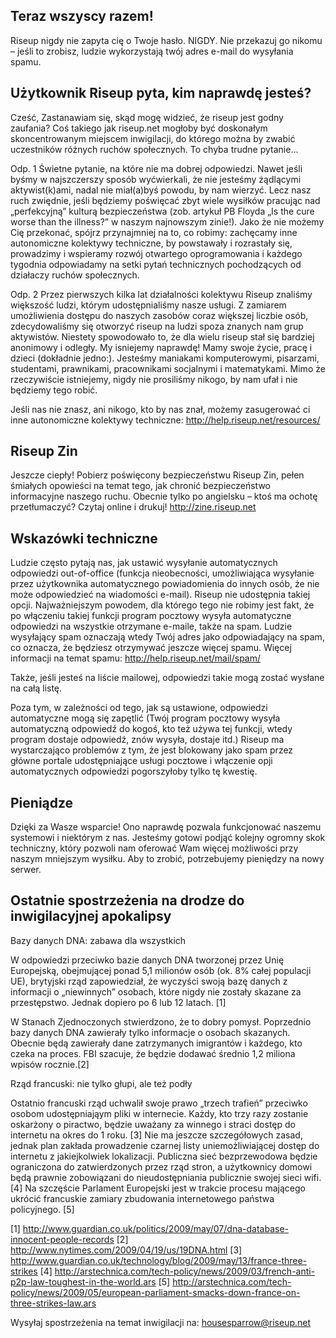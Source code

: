 ## Teraz wszyscy razem!

Riseup nigdy nie zapyta cię o Twoje hasło. NIGDY. Nie przekazuj go
nikomu – jeśli to zrobisz, ludzie wykorzystają twój adres e-mail do
wysyłania spamu.


## Użytkownik Riseup pyta, kim naprawdę jesteś?

Cześć,
Zastanawiam się, skąd mogę widzieć, że riseup jest godny zaufania? Coś
takiego jak riseup.net mogłoby być doskonałym skoncentrowanym miejscem
inwigilacji, do którego można by zwabić uczestników różnych ruchów
społecznych. To chyba trudne pytanie...

Odp. 1
Świetne pytanie, na które nie ma dobrej odpowiedzi. Nawet jeśli byśmy w
najszczerszy sposób wyćwierkali, że nie jesteśmy żądlącymi
aktywist(k)ami, nadal nie miał(a)byś powodu, by nam wierzyć. Lecz nasz
ruch zwiędnie, jeśli będziemy poświęcać zbyt wiele wysiłków pracując nad
„perfekcyjną” kulturą bezpieczeństwa (zob. artykuł PB Floyda „Is the
cure worse than the illness?” w naszym najnowszym zinie!). Jako że nie
możemy Cię przekonać, spójrz przynajmniej na to, co robimy: zachęcamy
inne autonomiczne kolektywy techniczne, by powstawały i rozrastały się,
prowadzimy i wspieramy rozwój otwartego oprogramowania i każdego
tygodnia odpowiadamy na setki pytań technicznych pochodzących od
działaczy ruchów społecznych.

Odp. 2
Przez pierwszych kilka lat działalności kolektywu Riseup znaliśmy
większość ludzi, którym udostępnialiśmy nasze usługi. Z zamiarem
umożliwienia dostępu do naszych zasobów coraz większej liczbie osób,
zdecydowaliśmy się otworzyć riseup na ludzi spoza znanych nam grup
aktywistów. Niestety spowodowało to, że dla wielu riseup stał się
bardziej anonimowy i odległy. My isniejemy naprawdę! Mamy swoje życie,
pracę i dzieci (dokładnie jedno:). Jesteśmy maniakami komputerowymi,
pisarzami, studentami, prawnikami, pracownikami socjalnymi i
matematykami. Mimo że rzeczywiście istniejemy, nigdy nie prosiliśmy
nikogo, by nam ufał i nie będziemy tego robić.

Jeśli nas nie znasz, ani nikogo, kto by nas znał, możemy zasugerować ci
inne autonomiczne kolektywy techniczne: http://help.riseup.net/resources/


## Riseup Zin

Jeszcze ciepły! Pobierz poświęcony bezpieczeństwu Riseup Zin, pełen
śmiałych opowieści na temat tego, jak chronić bezpieczeństwo
informacyjne naszego ruchu. Obecnie tylko po angielsku – ktoś ma ochotę
przetłumaczyć? Czytaj online i drukuj! http://zine.riseup.net


## Wskazówki techniczne

Ludzie często pytają nas, jak ustawić wysyłanie automatycznych
odpowiedzi out-of-office (funkcja nieobecności,  umożliwiająca wysyłanie
przez użytkownika automatycznego powiadomienia do innych osób, że nie
może odpowiedzieć na wiadomości e-mail). Riseup nie udostępnia takiej
opcji. Najważniejszym powodem, dla którego tego nie robimy jest fakt, że
po włączeniu takiej funkcji program pocztowy wysyła automatyczne
odpowiedzi na wszystkie otrzymane e-maile, także na spam. Ludzie
wysyłający spam oznaczają wtedy Twój adres jako odpowiadający na spam,
co oznacza, że będziesz otrzymywać jeszcze więcej spamu. Więcej
informacji na temat spamu: http://help.riseup.net/mail/spam/

Także, jeśli jesteś na liście mailowej, odpowiedzi takie mogą zostać
wysłane na całą listę.

Poza tym, w zależności od tego, jak są ustawione, odpowiedzi
automatyczne mogą się zapętlić (Twój program pocztowy wysyła
automatyczną odpowiedź do kogoś, kto też używa tej funkcji, wtedy
program dostaje odpowiedź, znów wysyła, dostaje itd.) Riseup ma
wystarczająco problemów z tym, że jest blokowany jako spam przez główne
portale udostępniające usługi pocztowe i włączenie opji automatycznych
odpowiedzi pogorszyłoby tylko tę kwestię.


## Pieniądze

Dzięki za Wasze wsparcie! Ono naprawdę pozwala funkcjonować naszemu
systemowi i niektórym z nas. Jesteśmy gotowi podjąć kolejny ogromny skok
techniczny, który pozwoli nam oferować Wam więcej możliwości przy naszym
mniejszym wysiłku. Aby to zrobić, potrzebujemy pieniędzy na nowy serwer.


## Ostatnie spostrzeżenia na drodze do inwigilacyjnej apokalipsy

Bazy danych DNA: zabawa dla wszystkich

W odpowiedzi przeciwko bazie danych DNA tworzonej przez Unię Europejską,
obejmującej ponad 5,1 milionów osób (ok. 8% całej populacji UE),
brytyjski rząd zapowiedział, że wyczyści swoją bazę danych z informacji
o „niewinnych” osobach, które nigdy nie zostały skazane za przestępstwo.
Jednak dopiero po 6 lub 12 latach. [1]

W Stanach Zjednoczonych stwierdzono, że to dobry pomysł. Poprzednio bazy
danych DNA zawierały tylko informacje o osobach skazanych. Obecnie będą
zawierały dane zatrzymanych imigrantów i każdego, kto czeka na proces.
FBI szacuje, że będzie dodawać średnio 1,2 miliona wpisów rocznie.[2]

Rząd francuski: nie tylko głupi, ale też podły

Ostatnio francuski rząd uchwalił swoje prawo „trzech trafień” przeciwko
osobom udostępniająym pliki w internecie. Każdy, kto trzy razy zostanie
oskarżony o piractwo, będzie uważany za winnego i straci dostęp do
internetu na okres do 1 roku. [3] Nie ma jeszcze szczegółowych zasad,
jednak plan zakłada prowadzenie czarnej listy uniemożliwiającej dostęp
do internetu z jakiejkolwiek lokalizacji. Publiczna sieć bezprzewodowa
będzie ograniczona do zatwierdzonych przez rząd stron, a użytkownicy
domowi będą prawnie zobowiązani do nieudostępniania publicznie swojej
sieci wifi. [4] Na szczęście Parlament Europejski jest w trakcie procesu
mającego ukrócić francuskie zamiary zbudowania internetowego państwa
policyjnego. [5]

[1]
http://www.guardian.co.uk/politics/2009/may/07/dna-database-innocent-people-records
[2] http://www.nytimes.com/2009/04/19/us/19DNA.html
[3]
http://www.guardian.co.uk/technology/blog/2009/may/13/france-three-strikes
[4]
http://arstechnica.com/tech-policy/news/2009/03/french-anti-p2p-law-toughest-in-the-world.ars
[5]
http://arstechnica.com/tech-policy/news/2009/05/european-parliament-smacks-down-france-on-three-strikes-law.ars

Wysyłaj spostrzeżenia na temat inwigilacji na: housesparrow@riseup.net
